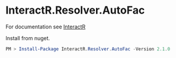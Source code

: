 # InteractR.Resolver.AutoFac
For documentation see [InteractR](https://github.com/madebykrol/InteractR)

Install from nuget.
```PowerShell
PM > Install-Package InteractR.Resolver.AutoFac -Version 2.1.0
```